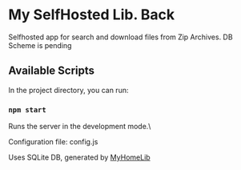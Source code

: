 # My SelfHosted Lib. Back

Selfhosted app for search and download files from Zip Archives. 
DB Scheme is pending

## Available Scripts

In the project directory, you can run:

### `npm start`

Runs the server in the development mode.\

Configuration file: config.js

Uses SQLite DB, generated by [MyHomeLib](https://github.com/OleksiyPenkov/MyHomeLib)